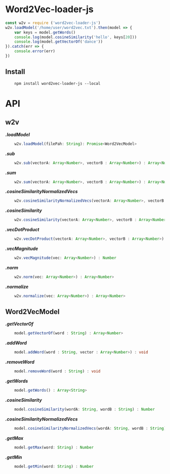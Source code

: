 # Word2Vec-loader-js

``` javascript
const w2v = require ('word2vec-loader-js')
w2v.loadModel('/home/user/word2vec.txt').then(model => {
    var keys = model.getWords()
    console.log(model.cosineSimilarity('hello', keys[20]))
    console.log(model.getVectorOf('dance'))
}).catch(err => {
    console.error(err)
})
```
## Install
``` shell
    npm install word2vec-loader-js --local
```

# API
## w2v
***.loadModel***
``` typescript
    w2v.loadModel(filePah: String): Promise<Word2VecModel>
```
***.sub***
``` typescript
    w2v.sub(vectorA: Array<Number>, vectorB : Array<Number>) : Array<Number> 
```
***.sum***
``` typescript
    w2v.sum(vectorA: Array<Number>, vectorB : Array<Number>) : Array<Number> 
```
***.cosineSimilarityNormalizedVecs***
``` typescript
    w2v.cosineSimilarityNormalizedVecs(vectorA: Array<Number>, vectorB : Array<Number>) : Number 
```
***.cosineSimilarity***
``` typescript
    w2v.cosineSimilarity(vectorA: Array<Number>, vectorB : Array<Number>) : Number 
```
***.vecDotProduct***
``` typescript
    w2v.vecDotProduct(vectorA: Array<Number>, vectorB : Array<Number>) : Number 
```
***.vecMagnitude***
``` typescript
    w2v.vecMagnitude(vec: Array<Number>) : Number 
```
***.norm***
``` typescript
    w2v.norm(vec: Array<Number>) : Array<Number>
```
***.normalize***
``` typescript
    w2v.normalize(vec: Array<Number>) : Array<Number>
```
## Word2VecModel
***.getVectorOf***
``` typescript
    model.getVectorOf(word : String) : Array<Number>
```
***.addWord***
``` typescript
    model.addWord(word : String, vector : Array<Number>) : void
```
***.removeWord***
``` typescript
    model.removeWord(word : String) : void
```
***.getWords***
``` typescript
    model.getWords() : Array<String>
```
***.cosineSimilarity***
``` typescript
    model.cosineSimilarity(wordA: String, wordB : String) : Number
```
***.cosineSimilarityNormalizedVecs***
``` typescript
    model.cosineSimilarityNormalizedVecs(wordA: String, wordB : String) : Number
```
***.getMax***
``` typescript
    model.getMax(word: String) : Number
```
***.getMin***
``` typescript
    model.getMin(word: String) : Number
```

